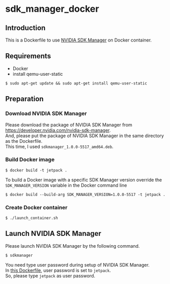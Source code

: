 # sdk_manager_docker

## Introduction
This is a Dockerfile to use [NVIDIA SDK Manager](https://docs.nvidia.com/sdk-manager/) on Docker container.

## Requirements
* Docker
* install qemu-user-static
```
$ sudo apt-get update && sudo apt-get install qemu-user-static

```
## Preparation
### Download NVIDIA SDK Manager
Please download the package of NVIDIA SDK Manager from <https://developer.nvidia.com/nvidia-sdk-manager>.  
And, please put the package of NVIDIA SDK Manager in the same directory as the Dockerfile.  
This time, I used `sdkmanager_1.0.0-5517_amd64.deb`.

### Build Docker image
```
$ docker build -t jetpack .
```

To build a Docker image with a specific SDK Manager version override the ``SDK_MANAGER_VERSION`` variable in the Docker command line

```
$ docker build --build-arg SDK_MANAGER_VERSION=1.0.0-5517 -t jetpack .
```

### Create Docker container
```
$ ./launch_container.sh
```

## Launch NVIDIA SDK Manager
Please launch NVIDIA SDK Manager by the following command.

```
$ sdkmanager
```

You need type user password during setup of NVIDIA SDK Manager.  
In [this Dockerfile](https://github.com/atinfinity/sdk_manager_docker/blob/master/Dockerfile#L75), user password is set to `jetpack`.  
So, please type `jetpack` as user password.
